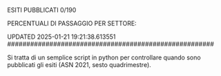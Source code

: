 ESITI PUBBLICATI 0/190 

PERCENTUALI DI PASSAGGIO PER SETTORE:

UPDATED 2025-01-21 19:21:38.613551
###################################################### 

Si tratta di un semplice script in python per controllare quando sono pubblicati gli esiti (ASN 2021, sesto quadrimestre).

